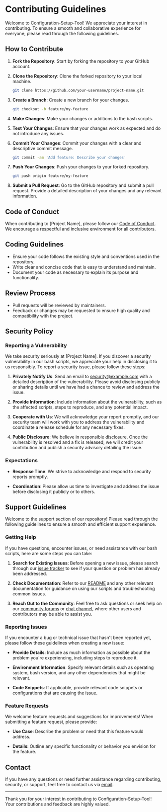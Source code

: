 # Contributing Guidelines

Welcome to Configuration-Setup-Tool! We appreciate your interest in contributing. To ensure a smooth and collaborative experience for everyone, please read through the following guidelines.

## How to Contribute

1. **Fork the Repository**: Start by forking the repository to your GitHub account.

2. **Clone the Repository**: Clone the forked repository to your local machine.

   ```bash
   git clone https://github.com/your-username/project-name.git
   ```

3. **Create a Branch**: Create a new branch for your changes.

   ```bash
   git checkout -b feature/my-feature
   ```

4. **Make Changes**: Make your changes or additions to the bash scripts.

5. **Test Your Changes**: Ensure that your changes work as expected and do not introduce any issues.

6. **Commit Your Changes**: Commit your changes with a clear and descriptive commit message.

   ```bash
   git commit -am 'Add feature: Describe your changes'
   ```

7. **Push Your Changes**: Push your changes to your forked repository.

   ```bash
   git push origin feature/my-feature
   ```

8. **Submit a Pull Request**: Go to the GitHub repository and submit a pull request. Provide a detailed description of your changes and any relevant information.

## Code of Conduct

When contributing to [Project Name], please follow our [Code of Conduct](.github/CODE_OF_CONDUCT.md). We encourage a respectful and inclusive environment for all contributors.

## Coding Guidelines

- Ensure your code follows the existing style and conventions used in the repository.
- Write clear and concise code that is easy to understand and maintain.
- Document your code as necessary to explain its purpose and functionality.

## Review Process

- Pull requests will be reviewed by maintainers.
- Feedback or changes may be requested to ensure high quality and compatibility with the project.

## Security Policy

### Reporting a Vulnerability

We take security seriously at [Project Name]. If you discover a security vulnerability in our bash scripts, we appreciate your help in disclosing it to us responsibly. To report a security issue, please follow these steps:

1. **Privately Notify Us**: Send an email to [security@example.com](mailto:security@example.com) with a detailed description of the vulnerability. Please avoid disclosing publicly or sharing details until we have had a chance to review and address the issue.

2. **Provide Information**: Include information about the vulnerability, such as the affected scripts, steps to reproduce, and any potential impact.

3. **Cooperate with Us**: We will acknowledge your report promptly, and our security team will work with you to address the vulnerability and coordinate a release schedule for any necessary fixes.

4. **Public Disclosure**: We believe in responsible disclosure. Once the vulnerability is resolved and a fix is released, we will credit your contribution and publish a security advisory detailing the issue.

### Expectations

- **Response Time**: We strive to acknowledge and respond to security reports promptly.
  
- **Coordination**: Please allow us time to investigate and address the issue before disclosing it publicly or to others.

## Support Guidelines

Welcome to the support section of our repository! Please read through the following guidelines to ensure a smooth and efficient support experience.

### Getting Help

If you have questions, encounter issues, or need assistance with our bash scripts, here are some steps you can take:

1. **Search for Existing Issues**: Before opening a new issue, please search through our [issue tracker](link-to-issues) to see if your question or problem has already been addressed.

2. **Check Documentation**: Refer to our [README](link-to-readme) and any other relevant documentation for guidance on using our scripts and troubleshooting common issues.

3. **Reach Out to the Community**: Feel free to ask questions or seek help on our [community forums](link-to-forums) or [chat channel](link-to-chat), where other users and contributors may be able to assist you.

### Reporting Issues

If you encounter a bug or technical issue that hasn't been reported yet, please follow these guidelines when creating a new issue:

- **Provide Details**: Include as much information as possible about the problem you're experiencing, including steps to reproduce it.
  
- **Environment Information**: Specify relevant details such as operating system, bash version, and any other dependencies that might be relevant.

- **Code Snippets**: If applicable, provide relevant code snippets or configurations that are causing the issue.

### Feature Requests

We welcome feature requests and suggestions for improvements! When submitting a feature request, please provide:

- **Use Case**: Describe the problem or need that this feature would address.
  
- **Details**: Outline any specific functionality or behavior you envision for the feature.

## Contact

If you have any questions or need further assistance regarding contributing, security, or support, feel free to contact us via [email](mailto:contributors@example.com).

---

Thank you for your interest in contributing to Configuration-Setup-Tool! Your contributions and feedback are highly valued.